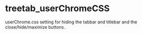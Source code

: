 # treetab_userChromeCSS
userChrome.css setting for hiding the tabbar and titlebar and the close/hide/maximize buttons.
